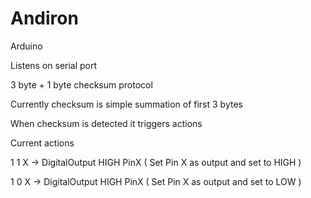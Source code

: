 Andiron
=======

Arduino

Listens on serial port

3 byte + 1 byte checksum protocol

Currently checksum is simple summation of first 3 bytes

When checksum is detected it triggers actions

Current actions

1 1 X -> DigitalOutput HIGH PinX ( Set Pin X as output and set to HIGH )

1 0 X -> DigitalOutput HIGH PinX ( Set Pin X as output and set to LOW )
